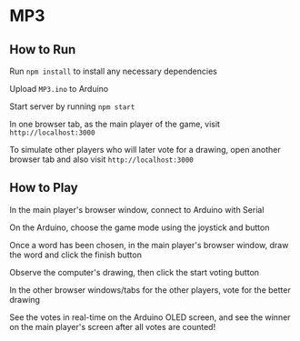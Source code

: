 # MP3

## How to Run

Run `npm install` to install any necessary dependencies

Upload `MP3.ino` to Arduino

Start server by running `npm start`

In one browser tab, as the main player of the game, visit `http://localhost:3000`

To simulate other players who will later vote for a drawing, open another browser tab and also visit `http://localhost:3000`


## How to Play

In the main player's browser window, connect to Arduino with Serial

On the Arduino, choose the game mode using the joystick and button

Once a word has been chosen, in the main player's browser window, draw the word and click the finish button

Observe the computer's drawing, then click the start voting button

In the other browser windows/tabs for the other players, vote for the better drawing

See the votes in real-time on the Arduino OLED screen, and see the winner on the main player's screen after all votes are counted!